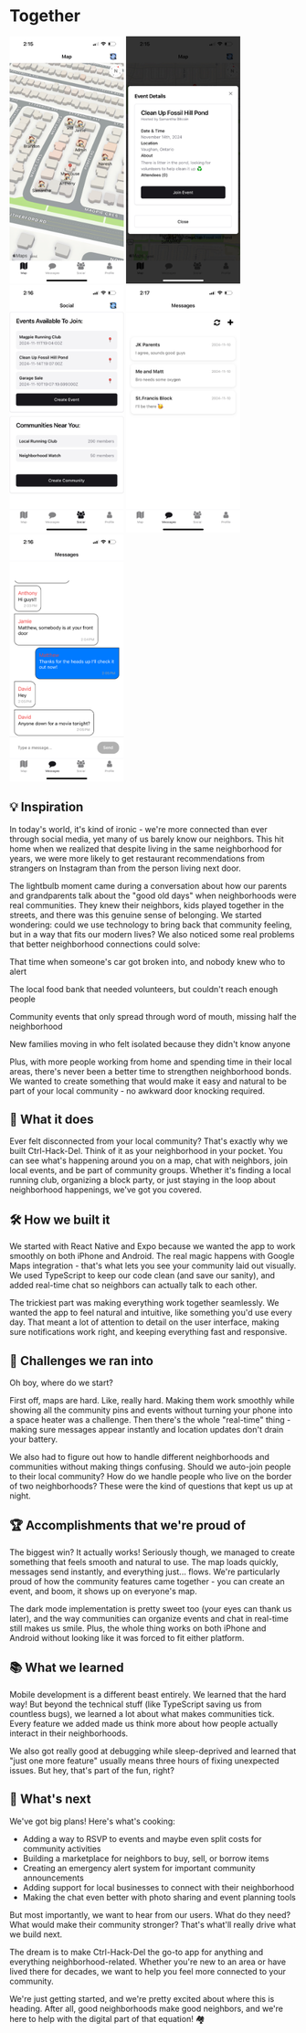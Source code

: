# Together

<img src="./screenshots/map.jpeg" width="200">
<img src="./screenshots/event.jpeg" width="200">
<img src="./screenshots/social.jpeg" width="200">
<img src="./screenshots/messages.jpeg" width="200">
<img src="./screenshots/group.jpeg" width="200">

## 💡 Inspiration
In today's world, it's kind of ironic - we're more connected than ever through social media, yet many of us barely know our neighbors. This hit home when we realized that despite living in the same neighborhood for years, we were more likely to get restaurant recommendations from strangers on Instagram than from the person living next door.

The lightbulb moment came during a conversation about how our parents and grandparents talk about the "good old days" when neighborhoods were real communities. They knew their neighbors, kids played together in the streets, and there was this genuine sense of belonging. We started wondering: could we use technology to bring back that community feeling, but in a way that fits our modern lives?
We also noticed some real problems that better neighborhood connections could solve:

That time when someone's car got broken into, and nobody knew who to alert

The local food bank that needed volunteers, but couldn't reach enough people

Community events that only spread through word of mouth, missing half the neighborhood

New families moving in who felt isolated because they didn't know anyone

Plus, with more people working from home and spending time in their local areas, there's never been a better time to strengthen neighborhood bonds. We wanted to create something that would make it easy and natural to be part of your local community - no awkward door knocking required.

## 🎯 What it does
Ever felt disconnected from your local community? That's exactly why we built Ctrl-Hack-Del. Think of it as your neighborhood in your pocket. You can see what's happening around you on a map, chat with neighbors, join local events, and be part of community groups. Whether it's finding a local running club, organizing a block party, or just staying in the loop about neighborhood happenings, we've got you covered.

## 🛠️ How we built it
We started with React Native and Expo because we wanted the app to work smoothly on both iPhone and Android. The real magic happens with Google Maps integration - that's what lets you see your community laid out visually. We used TypeScript to keep our code clean (and save our sanity), and added real-time chat so neighbors can actually talk to each other.

The trickiest part was making everything work together seamlessly. We wanted the app to feel natural and intuitive, like something you'd use every day. That meant a lot of attention to detail on the user interface, making sure notifications work right, and keeping everything fast and responsive.

## 🤔 Challenges we ran into
Oh boy, where do we start? 

First off, maps are hard. Like, really hard. Making them work smoothly while showing all the community pins and events without turning your phone into a space heater was a challenge. Then there's the whole "real-time" thing - making sure messages appear instantly and location updates don't drain your battery.

We also had to figure out how to handle different neighborhoods and communities without making things confusing. Should we auto-join people to their local community? How do we handle people who live on the border of two neighborhoods? These were the kind of questions that kept us up at night.

## 🏆 Accomplishments that we're proud of
The biggest win? It actually works! Seriously though, we managed to create something that feels smooth and natural to use. The map loads quickly, messages send instantly, and everything just... flows. We're particularly proud of how the community features came together - you can create an event, and boom, it shows up on everyone's map.

The dark mode implementation is pretty sweet too (your eyes can thank us later), and the way communities can organize events and chat in real-time still makes us smile. Plus, the whole thing works on both iPhone and Android without looking like it was forced to fit either platform.

## 📚 What we learned
Mobile development is a different beast entirely. We learned that the hard way! But beyond the technical stuff (like TypeScript saving us from countless bugs), we learned a lot about what makes communities tick. Every feature we added made us think more about how people actually interact in their neighborhoods.

We also got really good at debugging while sleep-deprived and learned that "just one more feature" usually means three hours of fixing unexpected issues. But hey, that's part of the fun, right?

## 🚀 What's next
We've got big plans! Here's what's cooking:

- Adding a way to RSVP to events and maybe even split costs for community activities
- Building a marketplace for neighbors to buy, sell, or borrow items
- Creating an emergency alert system for important community announcements
- Adding support for local businesses to connect with their neighborhood
- Making the chat even better with photo sharing and event planning tools

But most importantly, we want to hear from our users. What do they need? What would make their community stronger? That's what'll really drive what we build next.

The dream is to make Ctrl-Hack-Del the go-to app for anything and everything neighborhood-related. Whether you're new to an area or have lived there for decades, we want to help you feel more connected to your community.

We're just getting started, and we're pretty excited about where this is heading. After all, good neighborhoods make good neighbors, and we're here to help with the digital part of that equation! 🏘️
